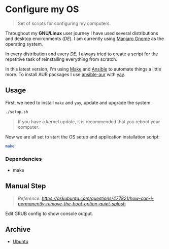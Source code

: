# Configure my OS

> Set of scripts for configuring my computers.

Throughout my **GNU/Linux** user journey I have used several distributions and desktop environments (_DE_). I am currently using [Manjaro Gnome](https://manjaro.org/download/#gnome) as the operating system.

In every distribution and every _DE_, I always tried to create a script for the repetitive task of reinstalling everything from scratch.

In this latest version, I'm using [Make](https://www.gnu.org/software/make) and [Ansible](https://www.ansible.com/) to automate things a little more. To install AUR packages I use [ansible-aur](https://github.com/kewlfft/ansible-aur) with [yay](https://github.com/Jguer/yay).

## Usage

First, we need to install `make` and `yay`, update and upgrade the system:

```bash
./setup.sh
```

> If you have a kernel update, it is recommended that you reboot your computer.

Now we are all set to start the OS setup and application installation script:

```bash
make
```

### Dependencies

- make

## Manual Step

> _Reference: https://askubuntu.com/questions/477821/how-can-i-permanently-remove-the-boot-option-quiet-splash_

Edit GRUB config to show console output.

## Archive

- [Ubuntu](archive/ubuntu)
